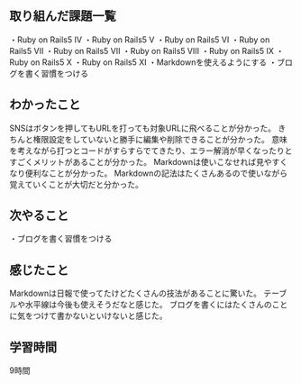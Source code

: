 ## 取り組んだ課題一覧
・Ruby on Rails5 IV
・Ruby on Rails5 V
・Ruby on Rails5 VI
・Ruby on Rails5 VII
・Ruby on Rails5 VII
・Ruby on Rails5 VIII
・Ruby on Rails5 IX
・Ruby on Rails5 X
・Ruby on Rails5 XI
・Markdownを使えるようにする
・ブログを書く習慣をつける
## わかったこと
SNSはボタンを押してもURLを打っても対象URLに飛べることが分かった。
きちんと権限設定をしていないと勝手に編集や削除できることが分かった。
意味を考えながら打つとコードがすらすらでてきたり、エラー解消が早くなったりとすごくメリットがあることが分かった。
Markdownは使いこなせれば見やすくなり便利なことが分かった。
Markdownの記法はたくさんあるので使いながら覚えていくことが大切だと分かった。
## 次やること
・ブログを書く習慣をつける
## 感じたこと
Markdownは日報で使ってたけどたくさんの技法があることに驚いた。
テーブルや水平線は今後も使えそうだなと感じた。
ブログを書くにはたくさんのことに気をつけて書かないといけないと感じた。
## 学習時間
9時間
